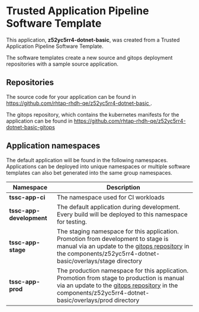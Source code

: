 # Trusted Application Pipeline Software Template

This application, **z52yc5rr4-dotnet-basic**, was created from a Trusted Application Pipeline Software Template.

The software templates create a new source and gitops deployment repositories with a sample source application. 

## Repositories

The source code for your application can be found in [https://github.com/rhtap-rhdh-qe/z52yc5rr4-dotnet-basic ](https://github.com/rhtap-rhdh-qe/z52yc5rr4-dotnet-basic ).
 
The gitops repository, which contains the kubernetes manifests for the application can be found in 
[https://github.com/rhtap-rhdh-qe/z52yc5rr4-dotnet-basic-gitops ](https://github.com/rhtap-rhdh-qe/z52yc5rr4-dotnet-basic-gitops ) 

## Application namespaces 

The default application will be found in the following namespaces. Applications can be deployed into unique namespaces or multiple software templates can also bet generated into the same group namespaces.  

|  Namespace   |  Description   |  
| -------- | -------- |
| **tssc-app-ci** | The namespace used for CI workloads |
| **tssc-app-development** | The default application during development. Every build will be deployed to this namespace for testing. |
| **tssc-app-stage** | The staging namespace for this application. Promotion from development to stage is manual via an update to the [gitops repository](https://github.com/rhtap-rhdh-qe/z52yc5rr4-dotnet-basic-gitops ) in the components/z52yc5rr4-dotnet-basic/overlays/stage directory |
| **tssc-app-prod** | The production namespace for this application. Promotion from stage to production is manual via an update to the [gitops repository](https://github.com/rhtap-rhdh-qe/z52yc5rr4-dotnet-basic-gitops ) in the components/z52yc5rr4-dotnet-basic/overlays/prod directory |